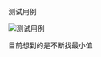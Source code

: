 测试用例

![测试用例](https://upload-images.jianshu.io/upload_images/5126766-ecf9ad8fbdb9ae3e.png?imageMogr2/auto-orient/strip%7CimageView2/2/w/1240)

目前想到的是不断找最小值